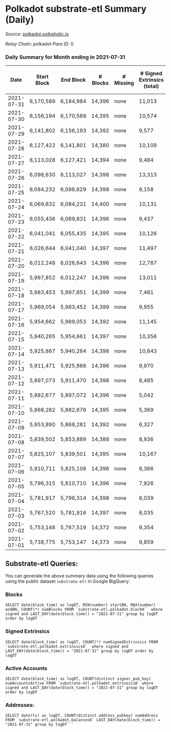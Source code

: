 # Polkadot substrate-etl Summary (Daily)

_Source_: [polkadot.polkaholic.io](https://polkadot.polkaholic.io)

*Relay Chain*: polkadot
*Para ID*: 0



### Daily Summary for Month ending in 2021-07-31


| Date | Start Block | End Block | # Blocks | # Missing | # Signed Extrinsics (total) | # Active Accounts | # Addresses with Balances | # Events | # Transfers | # XCM Transfers In | # XCM Transfers Out |
| ---- | ----------- | --------- | -------- | --------- | --------------------------- | ----------------- | ------------------------- | -------- | ----------- | ------------------ | ------------------- |
| 2021-07-31 | 6,170,589 | 6,184,984 | 14,396 | none | 11,013 | 4,885 | 416,520 | 99,884 | 11,657 ($247,654,784) |   |   |
| 2021-07-30 | 6,156,194 | 6,170,588 | 14,395 | none | 10,574 | 4,801 |  | 94,692 | 11,398 ($301,776,833) |   |   |
| 2021-07-29 | 6,141,802 | 6,156,193 | 14,392 | none | 9,577 | 4,348 |  | 87,375 | 9,587 ($222,182,204) |   |   |
| 2021-07-28 | 6,127,422 | 6,141,801 | 14,380 | none | 10,109 | 4,620 |  | 89,578 | 10,285 ($225,724,700) |   |   |
| 2021-07-27 | 6,113,028 | 6,127,421 | 14,394 | none | 9,484 | 4,228 |  | 88,149 | 9,015 ($332,311,301) |   |   |
| 2021-07-26 | 6,098,630 | 6,113,027 | 14,398 | none | 13,313 | 5,893 |  | 107,420 | 12,758 ($686,244,768) |   |   |
| 2021-07-25 | 6,084,232 | 6,098,629 | 14,398 | none | 8,158 | 3,706 |  | 77,107 | 7,249 ($182,390,246) |   |   |
| 2021-07-24 | 6,069,832 | 6,084,231 | 14,400 | none | 10,131 | 4,254 |  | 88,322 | 9,241 ($210,779,200) |   |   |
| 2021-07-23 | 6,055,436 | 6,069,831 | 14,396 | none | 9,437 | 3,964 |  | 83,924 | 8,600 ($278,968,684) |   |   |
| 2021-07-22 | 6,041,041 | 6,055,435 | 14,395 | none | 10,126 | 10,126 |  | 87,223 | 9,229 ($229,510,944) |   |   |
| 2021-07-21 | 6,026,644 | 6,041,040 | 14,397 | none | 11,497 | 4,809 |  | 94,831 | 10,620 ($303,831,350) |   |   |
| 2021-07-20 | 6,012,248 | 6,026,643 | 14,396 | none | 12,787 | 5,607 |  | 106,447 | 12,685 ($281,842,221) |   |   |
| 2021-07-19 | 5,997,852 | 6,012,247 | 14,396 | none | 13,011 | 5,396 |  | 105,825 | 12,407 ($290,330,747) |   |   |
| 2021-07-18 | 5,983,453 | 5,997,851 | 14,399 | none | 7,481 | 3,297 |  | 73,278 | 6,718 ($151,085,137) |   |   |
| 2021-07-17 | 5,969,054 | 5,983,452 | 14,399 | none | 9,955 | 4,324 |  | 85,801 | 9,583 ($124,548,902) |   |   |
| 2021-07-16 | 5,954,662 | 5,969,053 | 14,392 | none | 11,145 | 4,734 |  | 94,485 | 10,827 ($274,453,271) |   |   |
| 2021-07-15 | 5,940,265 | 5,954,661 | 14,397 | none | 10,356 | 4,543 |  | 89,199 | 10,258 ($245,116,093) |   |   |
| 2021-07-14 | 5,925,867 | 5,940,264 | 14,398 | none | 10,843 | 4,709 |  | 92,009 | 10,843 ($544,348,251) |   |   |
| 2021-07-13 | 5,911,471 | 5,925,866 | 14,396 | none | 9,970 | 4,871 |  | 89,909 | 10,343 ($204,107,289) |   |   |
| 2021-07-12 | 5,897,073 | 5,911,470 | 14,398 | none | 8,485 | 4,065 |  | 78,559 | 9,084 ($632,793,063) |   |   |
| 2021-07-11 | 5,882,677 | 5,897,072 | 14,396 | none | 5,042 | 2,269 |  | 57,914 | 4,085 ($52,331,512) |   |   |
| 2021-07-10 | 5,868,282 | 5,882,676 | 14,395 | none | 5,369 | 2,410 |  | 59,261 | 4,345 ($113,351,424) |   |   |
| 2021-07-09 | 5,853,890 | 5,868,281 | 14,392 | none | 6,327 | 2,739 |  | 64,825 | 5,458 ($316,618,602) |   |   |
| 2021-07-08 | 5,839,502 | 5,853,889 | 14,388 | none | 8,936 | 3,812 |  | 82,412 | 9,411 ($235,162,052) |   |   |
| 2021-07-07 | 5,825,107 | 5,839,501 | 14,395 | none | 10,167 | 4,412 |  | 93,455 | 11,011 ($290,314,415) |   |   |
| 2021-07-06 | 5,810,711 | 5,825,106 | 14,396 | none | 8,366 | 3,753 |  | 80,511 | 8,528 ($408,317,044) |   |   |
| 2021-07-05 | 5,796,315 | 5,810,710 | 14,396 | none | 7,926 | 3,496 |  | 75,210 | 7,665 ($137,416,610) |   |   |
| 2021-07-04 | 5,781,917 | 5,796,314 | 14,398 | none | 8,039 | 3,535 |  | 76,104 | 7,700 ($114,468,647) |   |   |
| 2021-07-03 | 5,767,520 | 5,781,916 | 14,397 | none | 8,035 | 3,510 |  | 75,192 | 7,873 ($126,859,507) |   |   |
| 2021-07-02 | 5,753,148 | 5,767,519 | 14,372 | none | 9,354 | 4,074 |  | 83,455 | 9,240 ($149,745,734) |   |   |
| 2021-07-01 | 5,738,775 | 5,753,147 | 14,373 | none | 9,859 | 5,180 |  | 95,544 | 9,166 ($187,096,880) |   |   |

## Substrate-etl Queries:
You can generate the above summary data using the following queries using the public dataset `substrate-etl` in Google BigQuery:


### Blocks
```
SELECT date(block_time) as logDT, MIN(number) startBN, MAX(number) endBN, COUNT(*) numBlocks FROM `substrate-etl.polkadot.block0`  where signed and LAST_DAY(date(block_time)) = "2021-07-31" group by logDT order by logDT
```


### Signed Extrinsics
```
SELECT date(block_time) as logDT, COUNT(*) numSignedExtrinsics FROM `substrate-etl.polkadot.extrinsics0`  where signed and LAST_DAY(date(block_time)) = "2021-07-31" group by logDT order by logDT
```


### Active Accounts
```
SELECT date(block_time) as logDT, COUNT(distinct signer_pub_key) numAccountsActive FROM `substrate-etl.polkadot.extrinsics0` where signed and LAST_DAY(date(block_time)) = "2021-07-31" group by logDT order by logDT
```


### Addresses:
```
SELECT date(ts) as logDT, COUNT(distinct address_pubkey) numAddress FROM `substrate-etl.polkadot.balances0` LAST_DAY(date(block_time)) = "2021-07-31" group by logDT```

